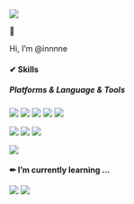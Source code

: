 <img src="https://capsule-render.vercel.app/api?type=waving&color=b8f5cc&height=200&section=header&text=innnne&fontSize=50&fontColor=86b390&fontAlignY=25&textBg=false&desc=Introduce%20Who%20I%20Am...&descSize=30&stroke=000000&strokeWidth=1" />

🤗

Hi, I’m @innnne


#### ✔ Skills
##### Platforms & Language & Tools

<img src="https://img.shields.io/badge/html-E34F26?style=flat-square&logo=html5&logoColor=white"/> <img src="https://img.shields.io/badge/css-1572B6?style=flat-square&logo=css3&logoColor=white"/> <img src="https://img.shields.io/badge/JavaScript-F7DF1E?style=flat-square&logo=javascript&logoColor=black"/> <img src="https://img.shields.io/badge/typescript-3178C6?style=flat-square&logo=typescript&logoColor=white"/> <img src="https://img.shields.io/badge/jquery-0769AD?style=flat-square&logo=javascript&logoColor=fff"/>

<img src="https://img.shields.io/badge/photoshop-31A8FF?style=flat-square&logo=adobephotoshop&logoColor=fff"/> <img src="https://img.shields.io/badge/illustrator-FF9A00?style=flat-square&logo=adobeillustrator&logoColor=black"/> <img src="https://img.shields.io/badge/Adobe XD-black?style=flat-square&logo=adobexd&logoColor=FF61F6"/>

<img src="https://img.shields.io/badge/github-181717?style=flat-square&logo=github&logoColor=white"/>


#### ✏ I’m currently learning ...
<img src="https://img.shields.io/badge/ReactNative-black?style=flat-square&logo=react&logoColor=61DAFB"/>
 

<!---
innnne/innnne is a ✨ special ✨ repository because its `README.md` (this file) appears on your GitHub profile.
You can click the Preview link to take a look at your changes.

<img src="https://github-readme-stats.vercel.app/api/top-langs/?username=innnne&layout=compact"><br><br>
<img src="https://github-readme-stats.vercel.app/api?username=innnne&show_icons=true">
--->
<img src="https://capsule-render.vercel.app/api?type=waving&color=BDBDC8&height=100&section=footer" />
